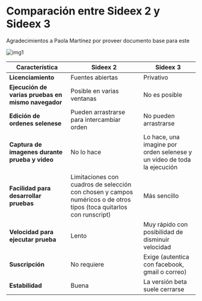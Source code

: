 # Comparación entre Sideex 2 y Sideex 3
Agradecimientos a Paola Martínez por proveer documento base para este

![img1](https://github.com/pasosdeJesus/sip/raw/master/doc/sideex.img/sideex-Paola.png)


| Característica | Sideex 2 | Sideex 3|
|----------------|----------|---------|
| **Licenciamiento** | Fuentes abiertas | Privativo |
| **Ejecución de varias pruebas en mismo navegador** | Posible en varias ventanas | No es posible |
| **Edición de ordenes selenese** | Pueden arrastrarse para intercambiar orden | No pueden arrastrarse |
| **Captura de imagenes durante prueba y video** | No lo hace | Lo hace, una imagine por orden selenese y un video de toda la ejecución |
| **Facilidad para desarrollar pruebas** | Limitaciones con cuadros de selección con chosen y campos numéricos o de otros tipos (toca quitarlos con runscript) | Más sencillo |
| **Velocidad para ejecutar prueba** | Lento | Muy rápido con posibilidad de disminuir velocidad | 
| **Suscripción** | No requiere | Exige (autentica con facebook, gmail o correo) |
| **Estabilidad** | Buena | La versión beta suele cerrarse |


